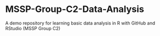 # MSSP-Group-C2-Data-Analysis
A demo repository for learning basic data analysis in R with GitHub and RStudio (MSSP Group C2)


